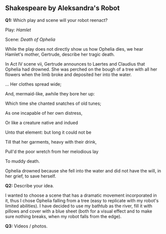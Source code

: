 ## Shakespeare by Aleksandra's Robot

**Q1:** Which play and scene will your robot reenact?

Play: *Hamlet*

Scene: *Death of Ophelia*


While the play does not directly show us how Ophelia dies, we hear Hamlet's mother, Gertrude, describe her tragic death.

In Act IV scene vii, Gertrude announces to Laertes and Claudius that Ophelia had drowned. She was perched on the bough of a tree with all her flowers when the limb broke and deposited her into the water. 



... Her clothes spread wide;

And, mermaid-like, awhile they bore her up:

Which time she chanted snatches of old tunes;

As one incapable of her own distress,

Or like a creature native and indued

Unto that element: but long it could not be

Till that her garments, heavy with their drink,

Pull'd the poor wretch from her melodious lay

To muddy death.



Ophelia drowned because she fell into the water and did not have the will, in her grief,  to save herself. 

**Q2:** Describe your idea.

I wanted to choose a scene that has a dramatic movement incorporated in it, thus I chose Ophelia falling from a tree (easy to replicate with my robot's limited abilities). 
I have decided to use my bathtub as the river, fill it with pillows and cover with a blue sheet (both for a visual effect and to make sure nothing breaks, when my robot falls from the edge).

**Q3:** Videos / photos.
